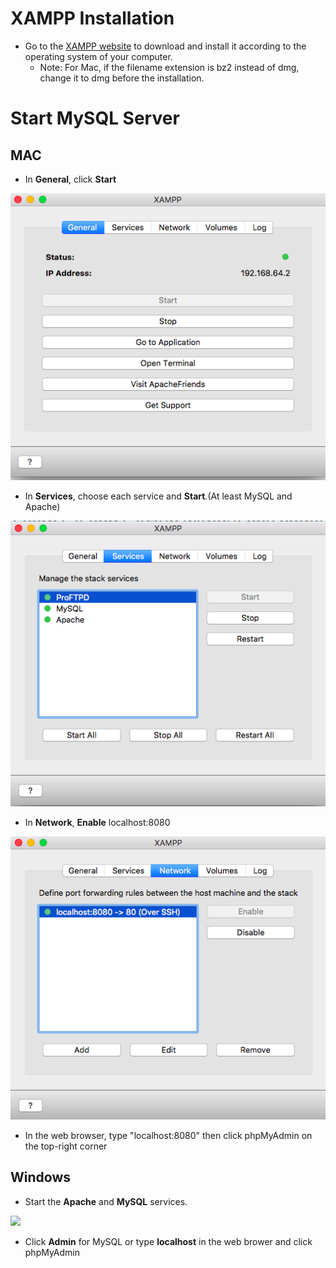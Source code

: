 # XAMPP Installation
+ Go to the [XAMPP website](https://www.apachefriends.org/index.html) to download and install it according to the operating system of your computer.
  - Note: For Mac, if the filename extension is bz2 instead of dmg, change it to dmg before the installation.

# Start MySQL Server
## MAC
+ In **General**, click **Start**

![xampp1](../Resources/xampp1.png)

+ In **Services**, choose each service and **Start**.(At least MySQL and Apache)

![xampp2](../Resources/xampp2.png)

+ In **Network**, **Enable** localhost:8080

![xampp3](../Resources/xampp3.png)

+ In the web browser, type "localhost:8080" then click phpMyAdmin on the top-right corner



## Windows
+ Start the **Apache** and **MySQL** services.

![](https://a.fsdn.com/con/app/proj/xampp/screenshots/Screen%20Shot%202016-02-19%20at%2016.png/max/max/1)

+ Click **Admin** for MySQL or type **localhost** in the web brower and click phpMyAdmin
